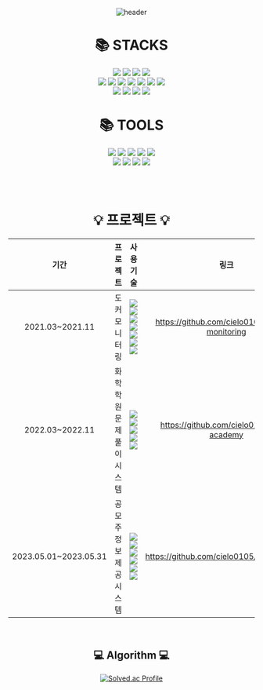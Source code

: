 <div align=center>
  
![header](https://capsule-render.vercel.app/api?type=waving&color=auto&height=300&section=header&text=HyunJi's%20GitHub&fontSize=90&fontColor=FFFFFF)

<h1>📚 STACKS</h1>

  <img src="https://img.shields.io/badge/java-007396?style=for-the-badge&logo=java&logoColor=white"> 
  <img src="https://img.shields.io/badge/python-3776AB?style=for-the-badge&logo=python&logoColor=white"> 
  <img src="https://img.shields.io/badge/javascript-F7DF1E?style=for-the-badge&logo=javascript&logoColor=black"> 
  <img src="https://img.shields.io/badge/Go-00ADD8.svg?&style=for-the-badge&logo=Go&logoColor=white">

  <br>


  <img src="https://img.shields.io/badge/html5-E34F26?style=for-the-badge&logo=html5&logoColor=white"> 
  <img src="https://img.shields.io/badge/css-1572B6?style=for-the-badge&logo=css3&logoColor=white"> 

  
  <img src="https://img.shields.io/badge/oracle-F80000?style=for-the-badge&logo=oracle&logoColor=white"> 
  <img src="https://img.shields.io/badge/mysql-4479A1?style=for-the-badge&logo=mysql&logoColor=white"> 
  <img src="https://img.shields.io/badge/mariaDB-003545?style=for-the-badge&logo=mariaDB&logoColor=white"> 
  <img src="https://img.shields.io/badge/mongoDB-47A248?style=for-the-badge&logo=MongoDB&logoColor=white">
  <img src="https://img.shields.io/badge/influxDB-22ADF6?style=for-the-badge&logo=InfluxDB&logoColor=white">
  <br>

  <img src="https://img.shields.io/badge/spring-6DB33F?style=for-the-badge&logo=spring&logoColor=white"> 
  <img src="https://img.shields.io/badge/flask-000000?style=for-the-badge&logo=flask&logoColor=white">
  <img src="https://img.shields.io/badge/react-61DAFB?style=for-the-badge&logo=react&logoColor=black"> 
  <img src="https://img.shields.io/badge/bootstrap-7952B3?style=for-the-badge&logo=bootstrap&logoColor=white">
  <br>
<h1>📚 TOOLS</h1>
  <img src="https://img.shields.io/badge/docker-2496ED?style=for-the-badge&logo=docker&logoColor=black"> 
  <img src="https://img.shields.io/badge/linux-FCC624?style=for-the-badge&logo=linux&logoColor=black"> 
  <img src="https://img.shields.io/badge/centOS-0088CC?style=for-the-badge&logo=centos&logoColor=black"> 
  <img src="https://img.shields.io/badge/amazon aws-232F3E?style=for-the-badge&logo=amazonaws&logoColor=white"> 
  <img src="https://img.shields.io/badge/apache tomcat-F8DC75?style=for-the-badge&logo=apachetomcat&logoColor=white">
  <br>
  
  <img src="https://img.shields.io/badge/github-181717?style=for-the-badge&logo=github&logoColor=white">
  <img src="https://img.shields.io/badge/git-F05032?style=for-the-badge&logo=git&logoColor=white">
  <img src="https://img.shields.io/badge/intelliJ idea-000000?style=for-the-badge&logo=intellijidea&logoColor=white">
  <img src="https://img.shields.io/badge/eclipse ide-2C2255?style=for-the-badge&logo=eclipseide&logoColor=white">
 
  <br><br>

<h1>💡 프로젝트 💡</h1>

|기간|프로젝트|사용 기술|링크|
|:---:|:---:|:---:|:---:|
|2021.03~2021.11|도커 모니터링|<img src="https://img.shields.io/badge/docker-2496ED?style=flat&logo=docker&logoColor=black"> <img src="https://img.shields.io/badge/centOS-0088CC?style=flat&logo=centos&logoColor=black"> <img src="https://img.shields.io/badge/flask-000000?style=flat&logo=flask&logoColor=white"> <img src="https://img.shields.io/badge/java-007396?style=flat&logo=java&logoColor=white"> <br><img src="https://img.shields.io/badge/javascript-F7DF1E?style=flat&logo=javascript&logoColor=black"> <img src="https://img.shields.io/badge/influxDB-22ADF6?style=flat&logo=InfluxDB&logoColor=white"> <img src="https://img.shields.io/badge/chart.js-FF6384?style=flat&logo=chartdotjs&logoColor=white"> |https://github.com/cielo0105/docker-monitoring|
|2022.03~2022.11|화학 학원 문제풀이 시스템|<img src="https://img.shields.io/badge/Go-00ADD8.svg?&style=flat&logo=Go&logoColor=white"> <img src="https://img.shields.io/badge/react-61DAFB?style=flat&logo=react&logoColor=black"> <img src="https://img.shields.io/badge/next.js-000000?style=flat&logo=Next.js&logoColor=white"> <br><img src="https://img.shields.io/badge/mongoDB-47A248?style=flat&logo=MongoDB&logoColor=white"> <img src="https://img.shields.io/badge/amazon aws-232F3E?style=flat&logo=amazonaws&logoColor=white"> |https://github.com/cielo0105/quiz-academy|
|2023.05.01~2023.05.31|공모주 정보 제공 시스템|<img src="https://img.shields.io/badge/java-007396?style=flat&logo=java&logoColor=white">  <img src="https://img.shields.io/badge/spring-6DB33F?style=flat&logo=spring&logoColor=white"> <img src="https://img.shields.io/badge/mysql-4479A1?style=flat&logo=mysql&logoColor=white"> <br><img src="https://img.shields.io/badge/bootstrap-7952B3?style=flat&logo=bootstrap&logoColor=white"> <img src="https://img.shields.io/badge/html5-E34F26?style=flat&logo=html5&logoColor=white"> <img src="https://img.shields.io/badge/css-1572B6?style=flat&logo=css3&logoColor=white"> |https://github.com/cielo0105/KB_IT_Project|

<br>

<h2>💻 Algorithm 💻</h2>

[![Solved.ac Profile](http://mazassumnida.wtf/api/generate_badge?boj=cielo0105)](https://solved.ac/cielo0105)


</div>
